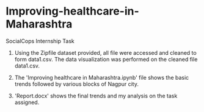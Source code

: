 # Improving-healthcare-in-Maharashtra
SocialCops Internship Task

1. Using the Zipfile dataset provided, all file were accessed and cleaned to form data1.csv. The data visualization was performed on the cleaned file data1.csv.

2. The 'Improving healthcare in Maharashtra.ipynb' file shows the basic trends followed by various blocks of Nagpur city.

3. 'Report.docx' shows the final trends and my analysis on the task assigned.

